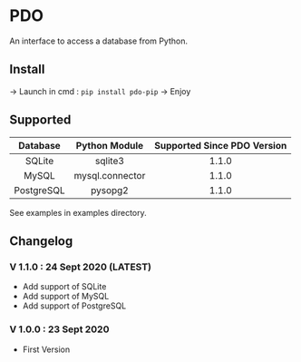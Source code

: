 # PDO

An interface to access a database from Python.

## Install

-> Launch in cmd : `pip install pdo-pip`
-> Enjoy

## Supported

|  Database  |  Python Module  | Supported Since PDO Version |
|:----------:|:---------------:|:---------------------------:|
|   SQLite   |     sqlite3     |            1.1.0            |
|    MySQL   | mysql.connector |            1.1.0            |
| PostgreSQL |     pysopg2     |            1.1.0            |

See examples in examples directory.

## Changelog

### V 1.1.0 : 24 Sept 2020 (LATEST)

- Add support of SQLite
- Add support of MySQL
- Add support of PostgreSQL

### V 1.0.0 : 23 Sept 2020

- First Version

